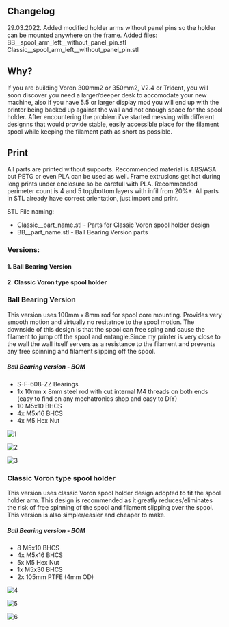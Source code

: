 ## Changelog
29.03.2022.
Added modified holder arms without panel pins so the holder can be mounted anywhere on the frame. Added files:
BB__spool_arm_left__without_panel_pin.stl
Classic__spool_arm_left__without_panel_pin.stl

## Why?

If you are building Voron 300mm2 or 350mm2, V2.4 or Trident, you will soon discover you need a larger/deeper desk to accomodate your new machine, also if you have 5.5  or larger display mod you will end up with the printer being backed up against the wall and not enough space for the spool holder. After encountering the problem i've started messing with different designns that would provide stable, easily accessible place for the filament spool while keeping the filament path as short as possible.

## Print

All parts are printed without supports. Recommended material is ABS/ASA but PETG or even PLA can be used as well. Frame extrusions get hot during long prints under enclosure so be carefull with PLA. Recommended perimeter count is 4 and 5 top/bottom layers with infil from 20%+. All parts in STL already have correct orientation, just import and print.

STL File naming:
- Classic__part_name.stl - Parts for Classic Voron spool holder design
- BB__part_name.stl - Ball Bearing Version parts

### Versions:

#### 1. Ball Bearing Version
#### 2. Classic Voron type spool holder

### Ball Bearing Version

This version uses 100mm x 8mm rod for spool core mounting. Provides very smooth motion and virtually no resitatnce to the spool motion. The downside of this design is that the spool can free sping and cause the filament to jump off the spool and entangle.Since my printer is very close to the wall the wall itself servers as a resistance to the filament and prevents any free spinning and filament slipping off the spool. 

##### Ball Bearing version - BOM

- S-F-608-ZZ Bearings
- 1x 10mm x 8mm steel rod with cut internal M4 threads on both ends (easy to find on any mechatronics shop and easy to DIY)
- 10 M5x10 BHCS
- 4x M5x16 BHCS
- 4x M5 Hex Nut

![1](/Images/1.png)

![2](/Images/2.png)

![3](/Images/3.png)

### Classic Voron type spool holder

This version uses classic Voron spool holder design adopted to fit the spool holder arm. This design is recommended as it greatly reduces/eliminates the risk of free spinning of the spool and filament slipping over the spool. This version is also simpler/easier and cheaper to make.

##### Ball Bearing version - BOM

- 8 M5x10 BHCS
- 4x M5x16 BHCS
- 5x M5 Hex Nut
- 1x M5x30 BHCS
- 2x 105mm PTFE (4mm OD)

![4](/Images/4.png)

![5](/Images/5.png)

![6](/Images/6.png)
